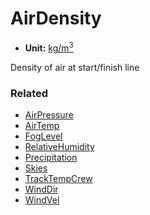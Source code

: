 # AirDensity <Badge text="float" />

- **Unit:** [kg/m<sup>3</sup>](https://en.wikipedia.org/wiki/Kilogram_per_cubic_metre)

Density of air at start/finish line

### Related

- [AirPressure](airpressure.md)
- [AirTemp](airtemp.md)
- [FogLevel](foglevel.md)
- [RelativeHumidity](relativehumidity.md)
- [Precipitation](precipitation.md)
- [Skies](skies.md)
- [TrackTempCrew](tracktempcrew.md)
- [WindDir](winddir.md)
- [WindVel](windvel.md)
